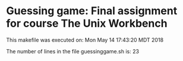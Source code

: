 # Guessing game: Final assignment for course The Unix Workbench
This makefile was executed on:
Mon May 14 17:43:20 MDT 2018

The number of lines in the file guessinggame.sh is:
23
